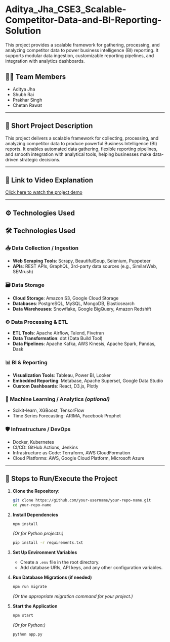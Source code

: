 # Aditya_Jha_CSE3_Scalable-Competitor-Data-and-BI-Reporting-Solution
This project provides a scalable framework for gathering, processing, and analyzing competitor data to power business intelligence (BI) reporting. It supports modular data ingestion, customizable reporting pipelines, and integration with analytics dashboards.

## 🧑‍💻 Team Members
- Aditya Jha
- Shubh Rai
- Prakhar Singh
- Chetan Rawat

---

## 📝 Short Project Description
This project delivers a scalable framework for collecting, processing, and analyzing competitor data to produce powerful Business Intelligence (BI) reports. It enables automated data gathering, flexible reporting pipelines, and smooth integration with analytical tools, helping businesses make data-driven strategic decisions.

---

## 🎥 Link to Video Explanation
[Click here to watch the project demo](https://krmangalameduin-my.sharepoint.com/:v:/g/personal/2301010177_krmu_edu_in/EfxH9HOFmYREmkTJ5U4ho4MBIe0kei5-DIWXRDkfUpI5NA?nav=eyJyZWZlcnJhbEluZm8iOnsicmVmZXJyYWxBcHAiOiJPbmVEcml2ZUZvckJ1c2luZXNzIiwicmVmZXJyYWxBcHBQbGF0Zm9ybSI6IldlYiIsInJlZmVycmFsTW9kZSI6InZpZXciLCJyZWZlcnJhbFZpZXciOiJNeUZpbGVzTGlua0NvcHkifX0&e=CIrPlO)  


---

## ⚙️ Technologies Used
## 🛠️ Technologies Used

### 📥 Data Collection / Ingestion
- **Web Scraping Tools**: Scrapy, BeautifulSoup, Selenium, Puppeteer
- **APIs**: REST APIs, GraphQL, 3rd-party data sources (e.g., SimilarWeb, SEMrush)

### 🗃️ Data Storage
- **Cloud Storage**: Amazon S3, Google Cloud Storage
- **Databases**: PostgreSQL, MySQL, MongoDB, Elasticsearch
- **Data Warehouses**: Snowflake, Google BigQuery, Amazon Redshift

### ⚙️ Data Processing & ETL
- **ETL Tools**: Apache Airflow, Talend, Fivetran
- **Data Transformation**: dbt (Data Build Tool)
- **Data Pipelines**: Apache Kafka, AWS Kinesis, Apache Spark, Pandas, Dask

### 📊 BI & Reporting
- **Visualization Tools**: Tableau, Power BI, Looker
- **Embedded Reporting**: Metabase, Apache Superset, Google Data Studio
- **Custom Dashboards**: React, D3.js, Plotly

### 🧠 Machine Learning / Analytics *(optional)*
- Scikit-learn, XGBoost, TensorFlow
- Time Series Forecasting: ARIMA, Facebook Prophet

### 🛡️ Infrastructure / DevOps
- Docker, Kubernetes
- CI/CD: GitHub Actions, Jenkins
- Infrastructure as Code: Terraform, AWS CloudFormation
- Cloud Platforms: AWS, Google Cloud Platform, Microsoft Azure


---

## 🚀 Steps to Run/Execute the Project

1. **Clone the Repository:**
   ```bash
   git clone https://github.com/your-username/your-repo-name.git
   cd your-repo-name


2. **Install Dependencies**
   ```bash
   npm install
   ```
   *(Or for Python projects:)*
   ```bash
   pip install -r requirements.txt
   ```

3. **Set Up Environment Variables**
   - Create a `.env` file in the root directory.
   - Add database URIs, API keys, and any other configuration variables.

4. **Run Database Migrations (if needed)**
   ```bash
   npm run migrate
   ```
   *(Or the appropriate migration command for your project.)*

5. **Start the Application**
   ```bash
   npm start
   ```
   *(Or for Python:)*
   ```bash
   python app.py
   ```
